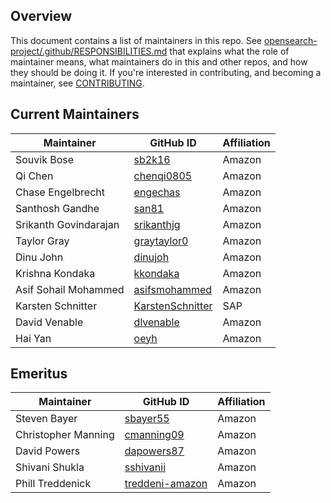 ## Overview

This document contains a list of maintainers in this repo. See [opensearch-project/.github/RESPONSIBILITIES.md](https://github.com/opensearch-project/.github/blob/main/RESPONSIBILITIES.md#maintainer-responsibilities) that explains what the role of maintainer means, what maintainers do in this and other repos, and how they should be doing it. If you're interested in contributing, and becoming a maintainer, see [CONTRIBUTING](CONTRIBUTING.md).

## Current Maintainers

| Maintainer             | GitHub ID                                                 | Affiliation |
| ---------------------- | --------------------------------------------------------- | ----------- |
| Souvik Bose            | [sb2k16](https://github.com/sb2k16)               | Amazon      |
| Qi Chen                | [chenqi0805](https://github.com/chenqi0805)               | Amazon      |
| Chase Engelbrecht      | [engechas](https://github.com/engechas)                   | Amazon      |
| Santhosh Gandhe        | [san81](https://github.com/san81)             | Amazon      |
| Srikanth Govindarajan  | [srikanthjg](https://github.com/srikanthjg)             | Amazon      |
| Taylor Gray            | [graytaylor0](https://github.com/graytaylor0)             | Amazon      |
| Dinu John              | [dinujoh](https://github.com/dinujoh)                     | Amazon      |
| Krishna Kondaka        | [kkondaka](https://github.com/kkondaka)                   | Amazon      |
| Asif Sohail Mohammed   | [asifsmohammed](https://github.com/asifsmohammed)         | Amazon      |
| Karsten Schnitter      | [KarstenSchnitter](https://github.com/KarstenSchnitter)   | SAP         |
| David Venable          | [dlvenable](https://github.com/dlvenable)                 | Amazon      |
| Hai Yan                | [oeyh](https://github.com/oeyh)                           | Amazon      |


## Emeritus

| Maintainer           | GitHub ID                                             | Affiliation |
| -------------------- | ----------------------------------------------------- | ----------- |
| Steven Bayer         | [sbayer55](https://github.com/sbayer55)               | Amazon      |
| Christopher Manning  | [cmanning09](https://github.com/cmanning09)           | Amazon      |
| David Powers         | [dapowers87](https://github.com/dapowers87)           | Amazon      |
| Shivani Shukla       | [sshivanii](https://github.com/sshivanii)             | Amazon      |
| Phill Treddenick     | [treddeni-amazon](https://github.com/treddeni-amazon) | Amazon      |
